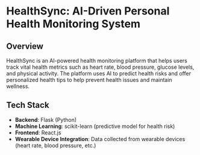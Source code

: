  
# HealthSync: AI-Driven Personal Health Monitoring System

## Overview
HealthSync is an AI-powered health monitoring platform that helps users track vital health metrics such as heart rate, blood pressure, glucose levels, and physical activity. The platform uses AI to predict health risks and offer personalized health tips to help prevent health issues and maintain wellness.

## Tech Stack
- **Backend**: Flask (Python)
- **Machine Learning**: scikit-learn (predictive model for health risk)
- **Frontend**: React.js
- **Wearable Device Integration**: Data collected from wearable devices (heart rate, blood pressure, etc.)
